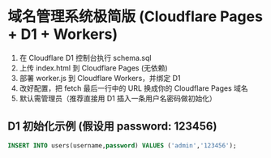 # 域名管理系统极简版 (Cloudflare Pages + D1 + Workers)
1. 在 Cloudflare D1 控制台执行 schema.sql
2. 上传 index.html 到 Cloudflare Pages (无依赖)
3. 部署 worker.js 到 Cloudflare Workers，并绑定 D1
4. 改好配置，把 fetch 最后一行中的 URL 换成你的 Cloudflare Pages 域名
5. 默认需管理员（推荐直接用 D1 插入一条用户名密码做初始化）

## D1 初始化示例 (假设用 password: 123456)
```sql
INSERT INTO users(username,password) VALUES ('admin','123456');
